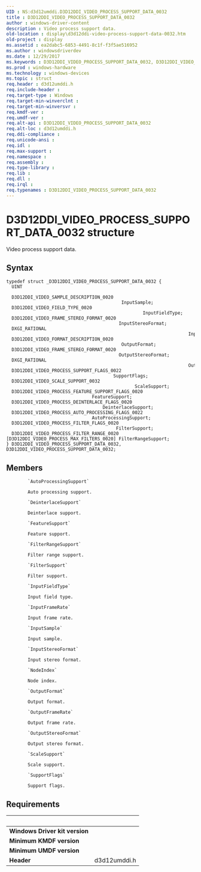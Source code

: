 ```yaml
---
UID : NS:d3d12umddi.D3D12DDI_VIDEO_PROCESS_SUPPORT_DATA_0032
title : D3D12DDI_VIDEO_PROCESS_SUPPORT_DATA_0032
author : windows-driver-content
description : Video process support data.
old-location : display\d3d12ddi-video-process-support-data-0032.htm
old-project : display
ms.assetid : ea2dabc5-6853-4491-8c1f-f3f5ae516952
ms.author : windowsdriverdev
ms.date : 12/29/2017
ms.keywords : D3D12DDI_VIDEO_PROCESS_SUPPORT_DATA_0032, D3D12DDI_VIDEO_PROCESS_SUPPORT_DATA_0032
ms.prod : windows-hardware
ms.technology : windows-devices
ms.topic : struct
req.header : d3d12umddi.h
req.include-header : 
req.target-type : Windows
req.target-min-winverclnt : 
req.target-min-winversvr : 
req.kmdf-ver : 
req.umdf-ver : 
req.alt-api : D3D12DDI_VIDEO_PROCESS_SUPPORT_DATA_0032
req.alt-loc : d3d12umddi.h
req.ddi-compliance : 
req.unicode-ansi : 
req.idl : 
req.max-support : 
req.namespace : 
req.assembly : 
req.type-library : 
req.lib : 
req.dll : 
req.irql : 
req.typenames : D3D12DDI_VIDEO_PROCESS_SUPPORT_DATA_0032
---
```


# D3D12DDI_VIDEO_PROCESS_SUPPORT_DATA_0032 structure
Video process support data.

## Syntax
````
typedef struct _D3D12DDI_VIDEO_PROCESS_SUPPORT_DATA_0032 {
  UINT                                                                               NodeIndex;
  D3D12DDI_VIDEO_SAMPLE_DESCRIPTION_0020                                             InputSample;
  D3D12DDI_VIDEO_FIELD_TYPE_0020                                                     InputFieldType;
  D3D12DDI_VIDEO_FRAME_STEREO_FORMAT_0020                                            InputStereoFormat;
  DXGI_RATIONAL                                                                      InputFrameRate;
  D3D12DDI_VIDEO_FORMAT_DESCRIPTION_0020                                             OutputFormat;
  D3D12DDI_VIDEO_FRAME_STEREO_FORMAT_0020                                            OutputStereoFormat;
  DXGI_RATIONAL                                                                      OutputFrameRate;
  D3D12DDI_VIDEO_PROCESS_SUPPORT_FLAGS_0022                                          SupportFlags;
  D3D12DDI_VIDEO_SCALE_SUPPORT_0032                                                  ScaleSupport;
  D3D12DDI_VIDEO_PROCESS_FEATURE_SUPPORT_FLAGS_0020                                  FeatureSupport;
  D3D12DDI_VIDEO_PROCESS_DEINTERLACE_FLAGS_0020                                      DeinterlaceSupport;
  D3D12DDI_VIDEO_PROCESS_AUTO_PROCESSING_FLAGS_0022                                  AutoProcessingSupport;
  D3D12DDI_VIDEO_PROCESS_FILTER_FLAGS_0020                                           FilterSupport;
  D3D12DDI_VIDEO_PROCESS_FILTER_RANGE_0020 [D3D12DDI_VIDEO_PROCESS_MAX_FILTERS_0020] FilterRangeSupport;
} D3D12DDI_VIDEO_PROCESS_SUPPORT_DATA_0032, D3D12DDI_VIDEO_PROCESS_SUPPORT_DATA_0032;
````

## Members

        
            `AutoProcessingSupport`

            Auto processing support.
        
            `DeinterlaceSupport`

            Deinterlace support.
        
            `FeatureSupport`

            Feature support.
        
            `FilterRangeSupport`

            Filter range support.
        
            `FilterSupport`

            Filter support.
        
            `InputFieldType`

            Input field type.
        
            `InputFrameRate`

            Input frame rate.
        
            `InputSample`

            Input sample.
        
            `InputStereoFormat`

            Input stereo format.
        
            `NodeIndex`

            Node index.
        
            `OutputFormat`

            Output format.
        
            `OutputFrameRate`

            Output frame rate.
        
            `OutputStereoFormat`

            Output stereo format.
        
            `ScaleSupport`

            Scale support.
        
            `SupportFlags`

            Support flags.


## Requirements
| &nbsp; | &nbsp; |
| ---- |:---- |
| **Windows Driver kit version** |  |
| **Minimum KMDF version** |  |
| **Minimum UMDF version** |  |
| **Header** | d3d12umddi.h |